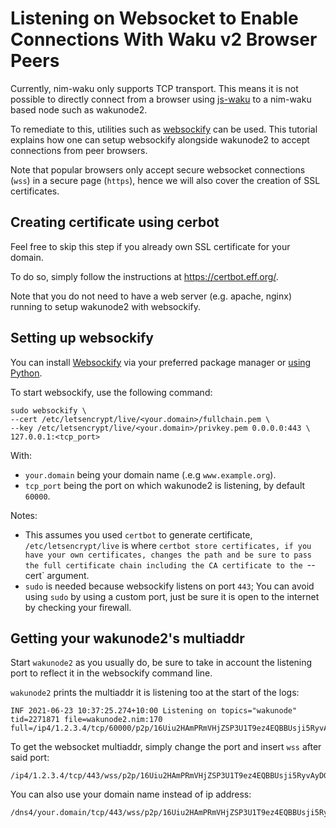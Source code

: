 # Listening on Websocket to Enable Connections With Waku v2 Browser Peers

Currently, nim-waku only supports TCP transport.
This means it is not possible to directly connect from a browser using [js-waku](https://github.com/status-im/js-waku/)
to a nim-waku based node such as wakunode2.

To remediate to this, utilities such as [websockify](https://github.com/novnc/websockify) can be used.
This tutorial explains how one can setup websockify alongside wakunode2 to accept connections from peer browsers.

Note that popular browsers only accept secure websocket connections (`wss`) in a secure page (`https`),
hence we will also cover the creation of SSL certificates.

## Creating certificate using cerbot 

Feel free to skip this step if you already own SSL certificate for your domain.

To do so, simply follow the instructions at https://certbot.eff.org/.

Note that you do not need to have a web server (e.g. apache, nginx) running to setup wakunode2 with websockify.

## Setting up websockify

You can install [Websockify](https://github.com/novnc/websockify) via your preferred package manager
or [using Python](https://github.com/novnc/websockify#installing-websockify).

To start websockify, use the following command:

```shell
sudo websockify \
--cert /etc/letsencrypt/live/<your.domain>/fullchain.pem \
--key /etc/letsencrypt/live/<your.domain>/privkey.pem 0.0.0.0:443 \
127.0.0.1:<tcp_port>
```

With:
- `your.domain` being your domain name (.e.g `www.example.org`).
- `tcp_port` being the port on which wakunode2 is listening, by default `60000`.

Notes:
- This assumes you used `certbot` to generate certificate, `/etc/letsencrypt/live` is where `certbot store certificates,
  if you have your own certificates, changes the path and be sure to pass the full certificate chain including
  the CA certificate to the `--cert` argument.
- `sudo` is needed because websockify listens on port `443`;
  You can avoid using `sudo` by using a custom port, just be sure it is open to the internet by checking your firewall.   

## Getting your wakunode2's multiaddr

Start `wakunode2` as you usually do,
be sure to take in account the listening port to reflect it in the websockify command line.

`wakunode2` prints the multiaddr it is listening too at the start of the logs:

```
INF 2021-06-23 10:37:25.274+10:00 Listening on topics="wakunode" tid=2271871 file=wakunode2.nim:170 full=/ip4/1.2.3.4/tcp/60000/p2p/16Uiu2HAmPRmVHjZSP3U1T9ez4EQBBUsji5RyvAyDGVNgTQajtEQJ
```

To get the websocket multiaddr, simply change the port and insert `wss` after said port:

```
/ip4/1.2.3.4/tcp/443/wss/p2p/16Uiu2HAmPRmVHjZSP3U1T9ez4EQBBUsji5RyvAyDGVNgTQajtEQJ
```

You can also use your domain name instead of ip address:

```
/dns4/your.domain/tcp/443/wss/p2p/16Uiu2HAmPRmVHjZSP3U1T9ez4EQBBUsji5RyvAyDGVNgTQajtEQJ
```
